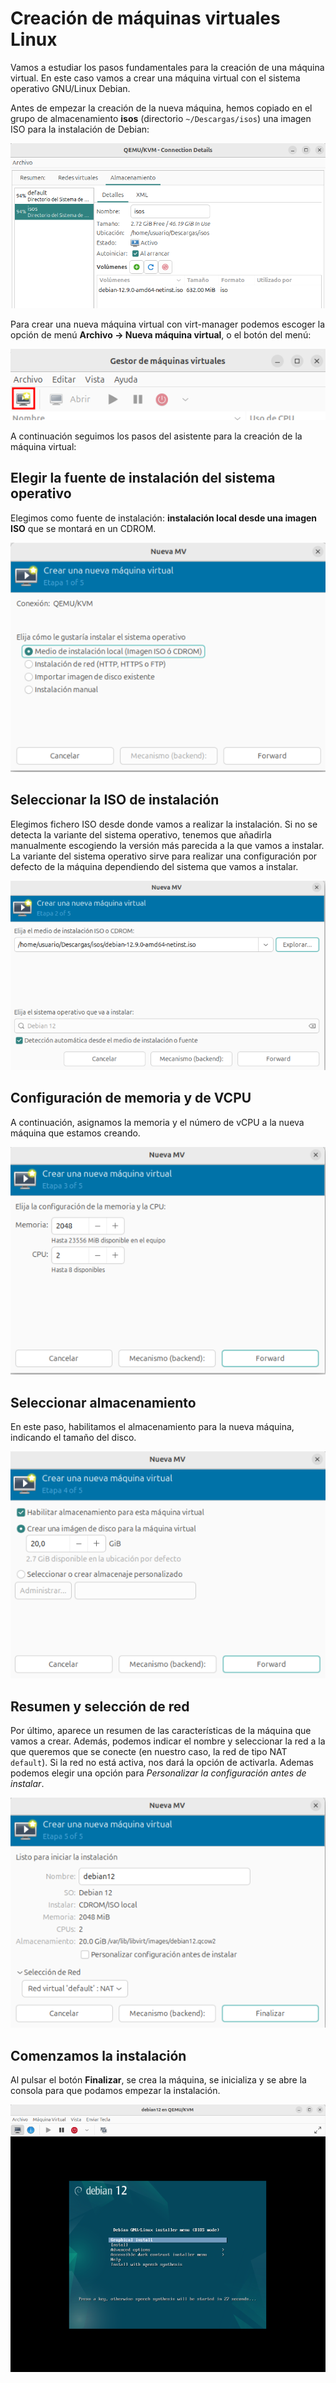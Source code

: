 # Creación de máquinas virtuales Linux

Vamos a estudiar los pasos fundamentales para la creación de una máquina virtual. En este caso vamos a crear una máquina virtual con el sistema operativo GNU/Linux Debian. 

Antes de empezar la creación de la nueva máquina, hemos copiado en el grupo de almacenamiento **isos** (directorio `~/Descargas/isos`) una imagen ISO para la instalación de Debian:

![virt-manager](img/linux1.png)

Para crear una nueva máquina virtual con virt-manager podemos escoger la opción de menú **Archivo -> Nueva máquina virtual**, o el botón del menú:

![virt-manager](img/linux2.png)

A continuación seguimos los pasos del asistente para la creación de la máquina virtual:

## Elegir la fuente de instalación del sistema operativo

Elegimos como fuente de instalación: **instalación local desde una imagen ISO** que se montará en un CDROM.

![virt-manager](img/linux3.png)

## Seleccionar la ISO de instalación

Elegimos fichero ISO desde donde vamos a realizar la instalación. Si no se detecta la variante del sistema operativo, tenemos que añadirla manualmente escogiendo la versión más parecida a la que vamos a instalar.
La variante del sistema operativo sirve para realizar una configuración por defecto de la máquina dependiendo del sistema que vamos a instalar.

![virt-manager](img/linux4.png)

## Configuración de memoria y de VCPU

A continuación, asignamos la memoria y el número de vCPU a la nueva máquina que estamos creando.

![virt-manager](img/linux5.png)

## Seleccionar almacenamiento

En este paso, habilitamos el almacenamiento para la nueva máquina, indicando el tamaño del disco.

![virt-manager](img/linux6.png)

## Resumen y selección de red

Por último, aparece un resumen de las características de la máquina que vamos a crear. Además, podemos indicar el nombre y seleccionar la red a la que queremos que se conecte (en nuestro caso, la red de tipo NAT `default`). Si la red no está activa, nos dará la opción de activarla. Ademas podemos elegir una opción para *Personalizar la configuración antes de instalar*. 

![virt-manager](img/linux7.png)

## Comenzamos la instalación

Al pulsar el botón **Finalizar**, se crea la máquina, se inicializa y se abre la consola para que podamos empezar la instalación.

![virt-manager](img/linux8.png)

